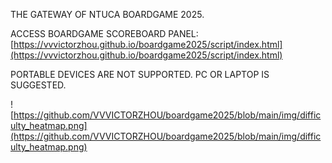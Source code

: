 THE GATEWAY OF NTUCA BOARDGAME 2025.

ACCESS BOARDGAME SCOREBOARD PANEL: [https://vvvictorzhou.github.io/boardgame2025/script/index.html](https://vvvictorzhou.github.io/boardgame2025/script/index.html)

PORTABLE DEVICES ARE NOT SUPPORTED. PC OR LAPTOP IS SUGGESTED.

![https://github.com/VVVICTORZHOU/boardgame2025/blob/main/img/difficulty_heatmap.png](https://github.com/VVVICTORZHOU/boardgame2025/blob/main/img/difficulty_heatmap.png)
